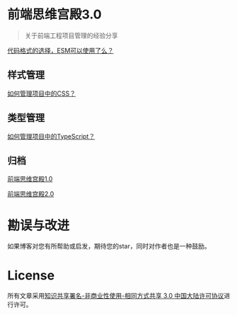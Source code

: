 # 前端思维宫殿3.0

> 关于前端工程项目管理的经验分享

[代码格式的选择，ESM可以使用了么？](https://www.yuque.com/bayes-otxkg/ua5839/ha7r1r)

## 样式管理

[如何管理项目中的CSS？](https://github.com/coconilu/Blog/issues/174)

## 类型管理

[如何管理项目中的TypeScript？](https://github.com/coconilu/Blog/issues/175)

## 归档
[前端思维宫殿1.0](https://github.com/coconilu/Blog/issues/171)

[前端思维宫殿2.0](https://github.com/coconilu/Blog/issues/173)

# 勘误与改进

如果博客对您有所帮助或启发，期待您的star，同时对作者也是一种鼓励。

# License

所有文章采用[知识共享署名-非商业性使用-相同方式共享 3.0 中国大陆许可协议](http://creativecommons.org/licenses/by-nc-sa/3.0/cn/)进行许可。

